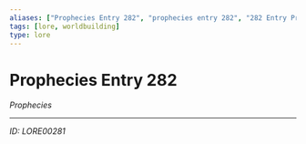 ```yaml
---
aliases: ["Prophecies Entry 282", "prophecies entry 282", "282 Entry Prophecies"]
tags: [lore, worldbuilding]
type: lore
---
```


# Prophecies Entry 282

*Prophecies*

---
*ID: LORE00281*